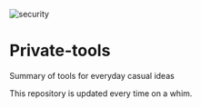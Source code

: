 ![security](https://user-images.githubusercontent.com/120607647/220118417-eff7ec59-a03c-4f12-9211-c13c5f43d123.svg)
# Private-tools
Summary of tools for everyday casual ideas

This repository is updated every time on a whim.
